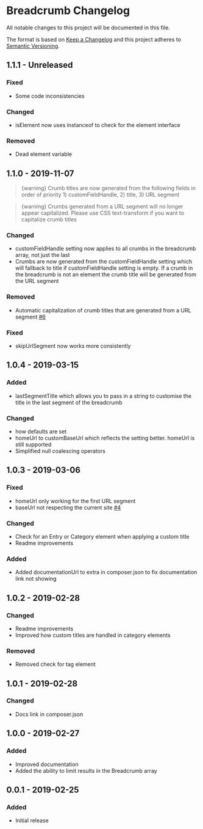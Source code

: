 # Breadcrumb Changelog

All notable changes to this project will be documented in this file.

The format is based on [Keep a Changelog](http://keepachangelog.com/) and this project adheres to [Semantic Versioning](http://semver.org/).

## 1.1.1 - Unreleased

### Fixed
- Some code inconsistencies

### Changed
- isElement now uses instanceof to check for the element interface

### Removed
- Dead element variable

## 1.1.0 - 2019-11-07
> {warning} Crumb titles are now generated from the following fields in order of priority 1) customFieldHandle, 2) title, 3) URL segment  

> {warning} Crumbs generated from a URL segment will no longer appear capitalized. Please use CSS text-transform if you want to capitalize crumb titles

### Changed
- customFieldHandle setting now applies to all crumbs in the breadcrumb array, not just the last
- Crumbs are now generated from the customFieldHandle setting which will fallback to title if customFieldHandle setting is empty. If a crumb in the breadcrumb is not an element the crumb title will be generated from the URL segment

### Removed
- Automatic capitalization of crumb titles that are generated from a URL segment [#6](https://github.com/youandmedigital/craft-breadcrumb/issues/6)

### Fixed
- skipUrlSegment now works more consistently

## 1.0.4 - 2019-03-15
### Added
- lastSegmentTitle which allows you to pass in a string to customise the title in the last segment of the breadcrumb

### Changed
- how defaults are set
- homeUrl to customBaseUrl which reflects the setting better. homeUrl is still supported
- Simplified null coalescing operators

## 1.0.3 - 2019-03-06
### Fixed
- homeUrl only working for the first URL segment
- baseUrl not respecting the current site [#4](https://github.com/youandmedigital/craft-breadcrumb/issues/4)

### Changed
- Check for an Entry or Category element when applying a custom title
- Readme improvements

### Added
- Added documentationUrl to extra in composer.json to fix documentation link not showing

## 1.0.2 - 2019-02-28
### Changed
- Readme improvements
- Improved how custom titles are handled in category elements

### Removed
- Removed check for tag element

## 1.0.1 - 2019-02-28
### Changed
- Docs link in composer.json

## 1.0.0 - 2019-02-27
### Added
- Improved documentation
- Added the ability to limit results in the Breadcrumb array

## 0.0.1 - 2019-02-25
### Added
- Initial release
